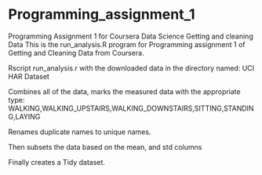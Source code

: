 Programming_assignment_1
========================

Programming Assignment 1 for Coursera Data Science Getting and cleaning Data
This is the run_analysis.R program for Programming assignment 1 of Getting and Cleaning Data from Coursera. 


Rscript run_analysis.r with the downloaded data in the directory named: UCI HAR Dataset

Combines all of the data, marks the measured data with the appropriate type: WALKING,WALKING_UPSTAIRS,WALKING_DOWNSTAIRS,SITTING,STANDING,LAYING

Renames duplicate names to unique names. 

Then subsets the data based on the mean, and std columns

Finally creates a Tidy dataset. 



